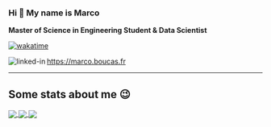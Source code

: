 ### Hi 👋 My name is Marco


**Master of Science in Engineering Student & Data Scientist**

[![wakatime](https://wakatime.com/badge/user/5fba56dd-c3e1-4bec-9596-fd1565702df9.svg)](https://wakatime.com/@5fba56dd-c3e1-4bec-9596-fd1565702df9)

[<img align="left" alt="linked-in" src="https://img.shields.io/badge/linkedin-%230077B5.svg?&style=for-the-badge&logo=linkedin&logoColor=white" />](https://www.linkedin.com/in/boucasmarco)

https://marco.boucas.fr


___
## Some stats about me 😉

<a href="https://github.com/anuraghazra/github-readme-stats">
  <img align="center" src="https://github-readme-stats.vercel.app/api/top-langs/?username=marcoboucas&layout=compact" />
</a>
<a href="https://github.com/anuraghazra/github-readme-stats">
  <img align="center" src="https://github-readme-stats.vercel.app/api?username=marcoboucas&include_all_commits=true" />
  <img align="center" src="https://github-readme-stats.vercel.app/api/wakatime?username=paladorn" />
</a>
<!--
**marcoboucas/marcoboucas** is a ✨ _special_ ✨ repository because its `README.md` (this file) appears on your GitHub profile.

Here are some ideas to get you started:

- 🔭 I’m currently working on ...
- 🌱 I’m currently learning ...
- 👯 I’m looking to collaborate on ...
- 🤔 I’m looking for help with ...
- 💬 Ask me about ...
- 📫 How to reach me: ...
- 😄 Pronouns: ...
- ⚡ Fun fact: ...
-->
